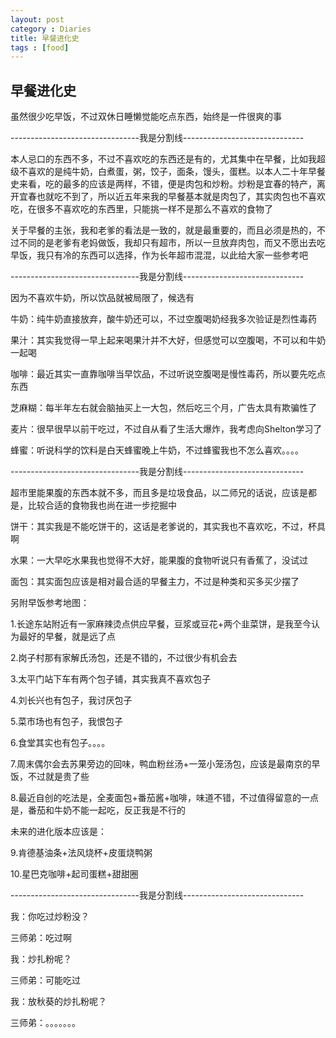 ```yaml
---
layout: post
category : Diaries
title: 早餐进化史
tags : [food]
---
```

## 早餐进化史 ##

虽然很少吃早饭，不过双休日睡懒觉能吃点东西，始终是一件很爽的事

--------------------------------我是分割线------------------------------

本人忌口的东西不多，不过不喜欢吃的东西还是有的，尤其集中在早餐，比如我超级不喜欢的是纯牛奶，白煮蛋，粥，饺子，面条，馒头，蛋糕。以本人二十年早餐史来看，吃的最多的应该是两样，不错，便是肉包和炒粉。炒粉是宜春的特产，离开宜春也就吃不到了，所以近五年来我的早餐基本就是肉包了，其实肉包也不喜欢吃，在很多不喜欢吃的东西里，只能挑一样不是那么不喜欢的食物了

关于早餐的主张，我和老爹的看法是一致的，就是最重要的，而且必须是热的，不过不同的是老爹有老妈做饭，我却只有超市，所以一旦放弃肉包，而又不愿出去吃早饭，我只有冷的东西可以选择，作为长年超市混混，以此给大家一些参考吧

--------------------------------我是分割线------------------------------

因为不喜欢牛奶，所以饮品就被局限了，候选有

牛奶：纯牛奶直接放弃，酸牛奶还可以，不过空腹喝奶经我多次验证是烈性毒药

果汁：其实我觉得一早上起来喝果汁并不大好，但感觉可以空腹喝，不可以和牛奶一起喝

咖啡：最近其实一直靠咖啡当早饮品，不过听说空腹喝是慢性毒药，所以要先吃点东西

芝麻糊：每半年左右就会脑抽买上一大包，然后吃三个月，广告太具有欺骗性了

麦片：很早很早以前干吃过，不过自从看了生活大爆炸，我考虑向Shelton学习了

蜂蜜：听说科学的饮料是白天蜂蜜晚上牛奶，不过蜂蜜我也不怎么喜欢。。。。

--------------------------------我是分割线------------------------------

超市里能果腹的东西本就不多，而且多是垃圾食品，以二师兄的话说，应该是都是，比较合适的食物我也尚在进一步挖掘中

饼干：其实我是不能吃饼干的，这话是老爹说的，其实我也不喜欢吃，不过，杯具啊

水果：一大早吃水果我也觉得不大好，能果腹的食物听说只有香蕉了，没试过

面包：其实面包应该是相对最合适的早餐主力，不过是种类和买多买少摆了

另附早饭参考地图：

1.长途东站附近有一家麻辣烫点供应早餐，豆浆或豆花+两个韭菜饼，是我至今认为最好的早餐，就是远了点

2.岗子村那有家解氏汤包，还是不错的，不过很少有机会去

3.太平门站下车有两个包子铺，其实我真不喜欢包子

4.刘长兴也有包子，我讨厌包子

5.菜市场也有包子，我恨包子

6.食堂其实也有包子。。。。

7.周末偶尔会去苏果旁边的回味，鸭血粉丝汤+一笼小笼汤包，应该是最南京的早饭，不过就是贵了些

8.最近自创的吃法是，全麦面包+番茄酱+咖啡，味道不错，不过值得留意的一点是，番茄和牛奶不能一起吃，反正我是不行的

未来的进化版本应该是：

9.肯德基油条+法风烧杯+皮蛋烧鸭粥

10.星巴克咖啡+起司蛋糕+甜甜圈

--------------------------------我是分割线------------------------------

我：你吃过炒粉没？

三师弟：吃过啊

我：炒扎粉呢？

三师弟：可能吃过

我：放秋葵的炒扎粉呢？

三师弟：。。。。。。。
